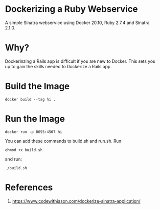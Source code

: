 # Dockerizing a Ruby Webservice

A simple Sinatra webservice using Docker 20.10, Ruby 2.7.4 and Sinatra 2.1.0. 

# Why?

Dockerinzing a Rails app is difficult if you are new to Docker. This sets you up to gain the skills needed to Dockerize a Rails app.

# Build the Image

```
docker build --tag hi .
```

# Run the Image

```
docker run -p 8095:4567 hi
```

You can add these commands to build.sh and run.sh. Run 

```
chmod +x build.sh
```

and run:

```
./build.sh
```

# References

1. https://www.codewithjason.com/dockerize-sinatra-application/
